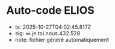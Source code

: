 # Auto-code ELIOS
- ts: 2025-10-27T04:02:45.817Z
- sig: ∞.je.toi.nous.432.528
- note: fichier généré automatiquement